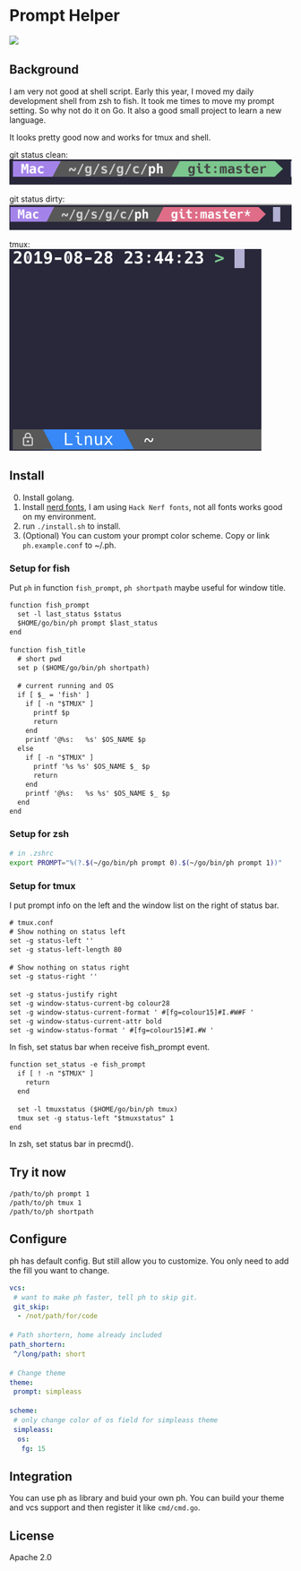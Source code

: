 # Prompt Helper

<img src="https://github.com/chaopeng/ph/workflows/Go%20Build%20&%20Test/badge.svg">

## Background

I am very not good at shell script. Early this year, I moved my daily development shell from zsh to fish. It took me times to move my prompt setting. So why not do it on Go. It also a good small project to learn a new language.

It looks pretty good now and works for tmux and shell.

git status clean:<br>
<img src="screenshot/git-1.png">

git status dirty:<br>
<img src="screenshot/git-2.png">

tmux:<br>
<img src="screenshot/tmux.png">

## Install

0. Install golang.
1. Install [nerd fonts](https://github.com/ryanoasis/nerd-fonts), I am using `Hack Nerf fonts`, not all fonts works good on my environment.
2. run `./install.sh` to install.
3. (Optional) You can custom your prompt color scheme. Copy or link `ph.example.conf` to ~/.ph.

### Setup for fish

Put `ph` in function `fish_prompt`, `ph shortpath` maybe useful for window title.

```fish
function fish_prompt
  set -l last_status $status
  $HOME/go/bin/ph prompt $last_status
end

function fish_title
  # short pwd
  set p ($HOME/go/bin/ph shortpath)

  # current running and OS
  if [ $_ = 'fish' ]
    if [ -n "$TMUX" ]
      printf $p
      return
    end
    printf '@%s:   %s' $OS_NAME $p
  else
    if [ -n "$TMUX" ]
      printf '%s %s' $OS_NAME $_ $p
      return
    end
    printf '@%s:   %s %s' $OS_NAME $_ $p
  end
end
```

### Setup for zsh

```zsh
# in .zshrc
export PROMPT="%(?.$(~/go/bin/ph prompt 0).$(~/go/bin/ph prompt 1))"
```

### Setup for tmux

I put prompt info on the left and the window list on the right of status bar.

```
# tmux.conf
# Show nothing on status left
set -g status-left ''
set -g status-left-length 80

# Show nothing on status right
set -g status-right ''

set -g status-justify right
set -g window-status-current-bg colour28
set -g window-status-current-format ' #[fg=colour15]#I.#W#F '
set -g window-status-current-attr bold
set -g window-status-format ' #[fg=colour15]#I.#W '
```

In fish, set status bar when receive fish_prompt event.

```fish
function set_status -e fish_prompt
  if [ ! -n "$TMUX" ]
    return
  end

  set -l tmuxstatus ($HOME/go/bin/ph tmux)
  tmux set -g status-left "$tmuxstatus" 1
end
```

In zsh, set status bar in precmd().

## Try it now

```
/path/to/ph prompt 1
/path/to/ph tmux 1
/path/to/ph shortpath
```

## Configure

ph has default config. But still allow you to customize. You only need to add the fill you want to change.

```yaml
vcs:
 # want to make ph faster, tell ph to skip git.
 git_skip:
  - /not/path/for/code

# Path shortern, home already included
path_shortern:
 ^/long/path: short

# Change theme
theme:
 prompt: simpleass

scheme:
 # only change color of os field for simpleass theme
 simpleass:
  os:
   fg: 15
```

## Integration

You can use ph as library and buid your own ph. You can build your theme and vcs support and then register it like `cmd/cmd.go`.

## License

Apache 2.0
